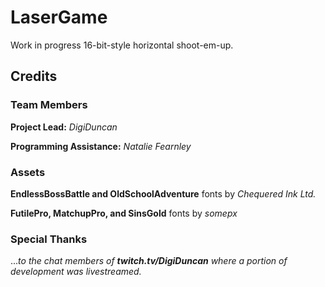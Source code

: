 # LaserGame
Work in progress 16-bit-style horizontal shoot-em-up.

## Credits
### Team Members

**Project Lead:** *DigiDuncan*

**Programming Assistance:** *Natalie Fearnley*
### Assets

**EndlessBossBattle and OldSchoolAdventure** fonts by *Chequered Ink Ltd.*

**FutilePro, MatchupPro, and SinsGold** fonts by *somepx*

### Special Thanks
...*to the chat members of* ***twitch.tv/DigiDuncan*** *where a portion of development was livestreamed.*
